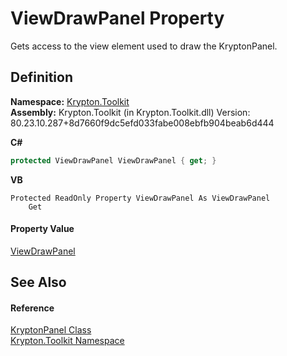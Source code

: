 # ViewDrawPanel Property


Gets access to the view element used to draw the KryptonPanel.



## Definition
**Namespace:** <a href="79d2eac2-21f4-54ff-7552-b20c33c30600.md">Krypton.Toolkit</a>  
**Assembly:** Krypton.Toolkit (in Krypton.Toolkit.dll) Version: 80.23.10.287+8d7660f9dc5efd033fabe008ebfb904beab6d444

**C#**
``` C#
protected ViewDrawPanel ViewDrawPanel { get; }
```
**VB**
``` VB
Protected ReadOnly Property ViewDrawPanel As ViewDrawPanel
	Get
```



#### Property Value
<a href="a4069f45-e3cb-bdbb-bc71-b2fd1fa9fad7.md">ViewDrawPanel</a>

## See Also


#### Reference
<a href="db01fa72-e272-89bc-b720-8eb9d57870c9.md">KryptonPanel Class</a>  
<a href="79d2eac2-21f4-54ff-7552-b20c33c30600.md">Krypton.Toolkit Namespace</a>  
